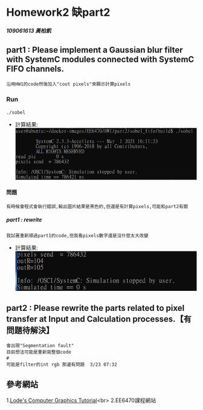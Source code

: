 # Homework2 缺part2

##### 109061613 黃柏凱


## part1 : Please implement a Gaussian blur filter with SystemC modules connected with SystemC FIFO channels.
    沿用HW1的code然後加入"cout pixels"來顯示計算pixels
### Run 
```
./sobel
```
* 計算結果:<br>
    ![](https://github.com/twyayaya/ee6470/blob/master/hw2/old_pixels_send_pic.jpg)

#### 問題
    有時候會程式會執行錯誤,輸出圖片結果是黑色的,但還是有計算pixels,可能和part2有關
    
##### part1 : rewrite
    我試著重新順過part1的code,但我看pixels數字還是沒什麼太大改變
    
* 計算結果:<br>
    ![](https://github.com/twyayaya/ee6470/blob/master/hw2/part1_rewrite/rewrite1.jpg)

## part2 : Please rewrite the parts related to pixel transfer at Input and Calculation processes.【有問題待解決】
    會出現"Segmentation fault"
    目前想法可能是重新寫整個code
    #
    可能是filter的int rgb 那邊有問題  3/23 07:32
    


## 參考網站
1.[Lode's Computer Graphics Tutorial](https://lodev.org/cgtutor/filtering.html#Gaussian_Blur_)<br>
2.EE6470課程網站<br>

